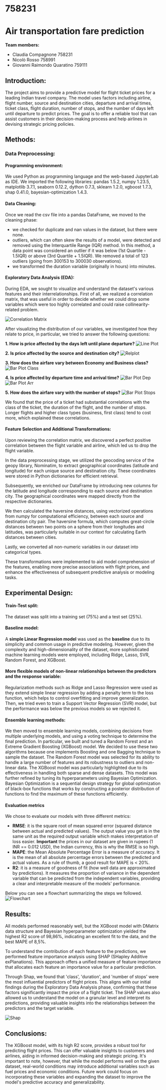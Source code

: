 # 758231

# **Air transportation fare prediction**

**Team members:**
- Claudia Compagnone 758231
- Nicolò Rosso 758991
- Giovanni Raimondo Quaratino 759111



## **Introduction:**
The project aims to provide a predictive model for flight ticket prices for a leading Indian travel company. The model uses factors including airline, flight number, source and destination cities, departure and arrival times, ticket class, flight duration, number of stops, and the number of days left until departure to predict prices. The goal is to offer a reliable tool that can assist customers in their decision-making process and help airlines in devising strategic pricing policies.



## **Methods:**

### **Data Preprocessing:**

#### **Programming environment:**
We used Python as programming language and the web-based JupyterLab as IDE. We imported the following libraries: pandas 1.5.2, numpy 1.23.5, matplotlib 3.7.1, seaborn 0.12.2, dython 0.7.3, sklearn 1.2.0, xgboost 1.7.3, shap 0.41.0, bayesian-optimization 1.4.3.


#### **Data Cleaning:**
Once we read the csv file into a pandas DataFrame, we moved to the cleaning phase:
- we checked for duplicate and nan values in the dataset, but there were none.
- outliers, which can often skew the results of a model, were detected and removed using the Interquartile Range (IQR) method. In this method, a data point was considered an outlier if it was below (1st Quartile - 1.5IQR) or above (3rd Quartile + 1.5IQR). We removed a total of 123 outliers (going from 300153 to 300030 observations).
- we transformed the duration variable (originally in hours) into minutes.


#### **Exploratory Data Analysis (EDA):**
During EDA, we sought to visualize and understand the dataset's various features and their interrelationships. 
First of all, we realized a correlation matrix, that was useful in order to decide whether we could drop some variables which were too highly correlated and could raise collinearity-related problem. 

![Correlation Matrix](images/complete_correlation.png)

After visualizing the distribution of our variables, we investigated how they relate to price, in particular, we tried to answer the following questions:

**1. How is price affected by the days left until plane departure?**
![Line Plot](images/Line-plot.png)

**2. Is price affected by the source and destination city?**
![Relplot](images/Relplot.png)

**3. How does the airfare vary between Economy and Business class?**
![Bar Plot Class](images/Bar-plot-class.png)

**4. Is price affected by departure time and arrival time?**
![Bar Plot Dep](images/Bar-plot-departure_time.png)
![Bar Plot Arr](images/Bar-plot-arrival_time.png)

**5. How does the airfare vary with the number of stops?**
![Bar Plot Stops](images/Bar-plot-stops.png)

We found that the price of a ticket had substantial correlations with the class of the ticket, the duration of the flight, and the number of stops. Longer flights and higher class types (business, first class) tend to cost more, which explained these correlations.


#### **Feature Selection and Additional Transformations:**
Upon reviewing the correlation matrix, we discovered a perfect positive correlation between the flight variable and airline, which led us to drop the flight variable.

In the data preprocessing stage, we utilized the geocoding service of the geopy library, Nominatim, to extract geographical coordinates (latitude and longitude) for each unique source and destination city. These coordinates were stored in Python dictionaries for efficient retrieval.

Subsequently, we enriched our DataFrame by introducing new columns for the latitude and longitude corresponding to each source and destination city. The geographical coordinates were mapped directly from the respective dictionaries.

We then calculated the haversine distances, using vectorized operations from numpy for computational efficiency, between each source and destination city pair. The haversine formula, which computes great-circle distances between two points on a sphere from their longitudes and latitudes, was particularly suitable in our context for calculating Earth distances between cities.

Lastly, we converted all non-numeric variables in our dataset into categorical types.

These transformations were implemented to aid model comprehension of the features, enabling more precise associations with flight prices, and enhance the effectiveness of subsequent predictive analysis or modeling tasks.

## **Experimental Design:**

#### **Train-Test split:**
The dataset was split into a training set (75%) and a test set (25%). 

#### **Baseline model:**
A **simple Linear Regression model** was used as the **baseline** due to its simplicity and common usage in predictive modeling. However, given the complexity and high-dimensionality of the dataset, more sophisticated machine learning models were employed, including Ridge, Lasso, SVR, Random Forest, and XGBoost.

#### **More flexible models of non-linear relationships between the predictors and the response variable:**
Regularization methods such as Ridge and Lasso Regression were used as they extend simple linear regression by adding a penalty term to the loss function, which helps to control overfitting and improve generalization. 
Then, we tried even to train a Support Vector Regression (SVR) model, but the performance was below the previous models so we rejected it.

#### **Ensemble learning methods:**
We then moved to ensemble learning models, combining decisions from multiple underlying models, and using a voting technique to determine the final prediction. In particular, we built and tuned a Random Forest and an Extreme Gradient Boosting (XGBoost) model. We decided to use these two algorithms because one implements Boosting and one Bagging technique to sample the dataset.
The Random Forest model was selected for its ability to handle a large number of features and its robustness to outliers and non-linear data.
The XGBoost model was particularly highlighted due to its effectiveness in handling both sparse and dense datasets. This model was further refined by tuning its hyperparameters using Bayesian Optimization. Bayesian Optimization is a sequential design strategy for global optimization of black-box functions that works by constructing a posterior distribution of functions to find the maximum of these functions efficiently.

#### **Evaluation metrics**
We chose to evaluate our models with three different metrics:
- **RMSE**: it is the square root of mean squared error (squared distance between actual and predicted values). The output value you get is in the same unit as the required output variable which makes interpretation of loss easier. **Important** the prices in our dataset are given in rupees (1 INR == 0.012 USD), the Indian currency, this is why the RMSE is so high.
- **MAPE**: the Mean Absolute Percentage Error is a measure of accuracy. It is the mean of all absolute percentage
errors between the predicted and actual values. As a rule of thumb, a good result for MAPE is < 20%.
- **R2**: it is a measure of goodness of fit (how well data are approximated by predictions). It measures the proportion of variance in the dependent variable that can be predicted from the independent variables, providing a clear and interpretable measure of the models' performance.

Below you can see a flowchart summarizing the steps we followed.
![Flowchart](images/flowchart.png)



## **Results:**
All models performed reasonably well, but the XGBoost model with DMatrix data structure and Bayesian hyperparameter optimization yielded the highest R2 score of 98,86%, indicating an excellent fit to the data, and the best MAPE of 8,5%.

To understand the contribution of each feature to the predictions, we performed feature importance analysis using SHAP (SHapley Additive exPlanations). This approach offers a unified measure of feature importance that allocates each feature an importance value for a particular prediction.

Through Shap, we found that 'class', 'duration', and 'number of stops' were the most influential predictors of flight prices. This aligns with our initial findings during the Exploratory Data Analysis phase, confirming that these factors significantly impact the price of a flight ticket. The SHAP values also allowed us to understand the model on a granular level and interpret its predictions, providing valuable insights into the relationships between the predictors and the target variable.

![Shap](images/summary_plot.png)



## **Conclusions:**
The XGBoost model, with its high R2 score, provides a robust tool for predicting flight prices. This can offer valuable insights to customers and airlines, aiding in informed decision-making and strategic pricing. It's important to note, however, that while the model performs well on the given dataset, real-world conditions may introduce additional variables such as fuel prices and economic conditions. Future work could focus on incorporating these variables and expanding the dataset to improve the model's predictive accuracy and generalizability.
